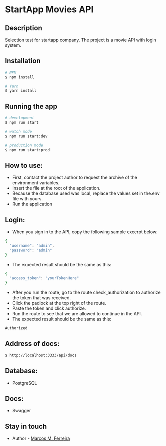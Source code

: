 # StartApp Movies API

## Description

Selection test for startapp company. The project is a movie API with login system.

## Installation

```bash
# NPM
$ npm install

# Yarn
$ yarn install
```

## Running the app

```bash
# development
$ npm run start

# watch mode
$ npm run start:dev

# production mode
$ npm run start:prod
```

## How to use:

- First, contact the project author to request the archive of the environment variables. 
- Insert the file at the root of the application. 
- Because the database used was local, replace the values set in the.env file with yours.
- Run the application

## Login:

- When you sign in to the API, copy the following sample excerpt below:
```bash
{
  "username": "admin",
  "password": "admin"
}
```
- The expected result should be the same as this:
```bash
{
  "access_token": "yourTokenHere"
}
```
- After you run the route, go to the route check_authorization to authorize the token that was received. 
- Click the padlock at the top right of the route. 
- Paste the token and click authorize. 
- Run the route to see that we are allowed to continue in the API.
- The expected result should be the same as this:
```bash
Authorized
```

## Address of docs:

```bash
$ http://localhost:3333/api/docs
```

## Database:

- PostgreSQL

## Docs:

- Swagger

## Stay in touch

- Author - [Marcos M. Ferreira](https://www.linkedin.com/in/marcos-melo-ferreira/)
